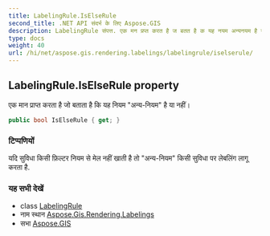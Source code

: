 ```yaml
---
title: LabelingRule.IsElseRule
second_title: .NET API संदर्भ के लिए Aspose.GIS
description: LabelingRule संपत्त. एक मन प्रप्त करत है ज बतत है क यह नयम अन्यनयम है य नहं
type: docs
weight: 40
url: /hi/net/aspose.gis.rendering.labelings/labelingrule/iselserule/
---
```

## LabelingRule.IsElseRule property

एक मान प्राप्त करता है जो बताता है कि यह नियम "अन्य-नियम" है या नहीं।

```csharp
public bool IsElseRule { get; }
```

### टिप्पणियों

यदि सुविधा किसी फ़िल्टर नियम से मेल नहीं खाती है तो "अन्य-नियम" किसी सुविधा पर लेबलिंग लागू करता है.

### यह सभी देखें

* class [LabelingRule](../)
* नाम स्थान [Aspose.Gis.Rendering.Labelings](../../labelingrule/)
* सभा [Aspose.GIS](../../../)


